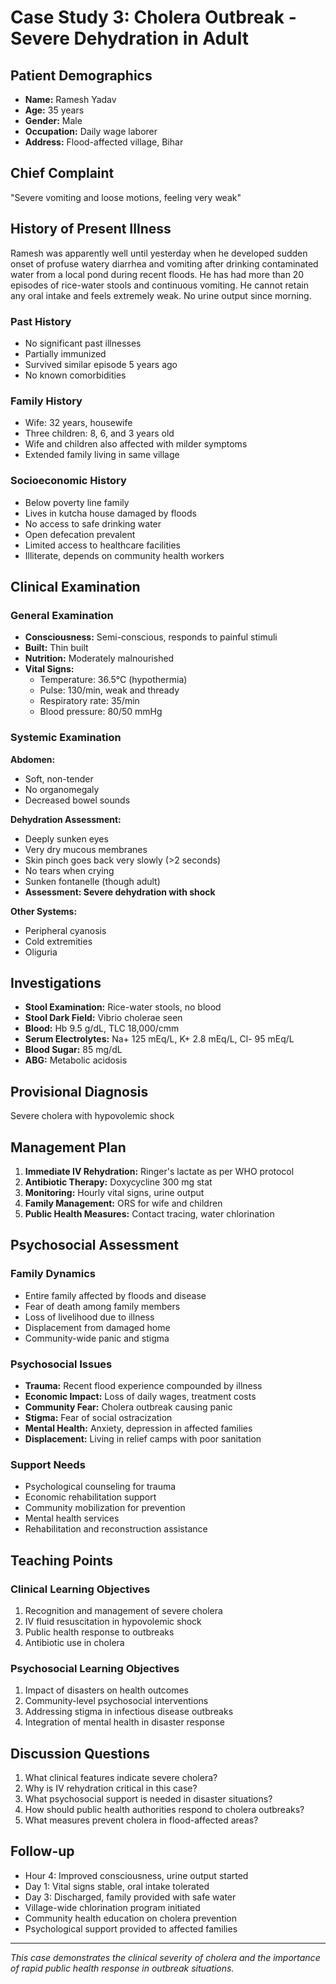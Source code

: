 # Case Study 3: Cholera Outbreak - Severe Dehydration in Adult

## Patient Demographics
- **Name:** Ramesh Yadav
- **Age:** 35 years
- **Gender:** Male
- **Occupation:** Daily wage laborer
- **Address:** Flood-affected village, Bihar

## Chief Complaint
"Severe vomiting and loose motions, feeling very weak"

## History of Present Illness
Ramesh was apparently well until yesterday when he developed sudden onset of profuse watery diarrhea and vomiting after drinking contaminated water from a local pond during recent floods. He has had more than 20 episodes of rice-water stools and continuous vomiting. He cannot retain any oral intake and feels extremely weak. No urine output since morning.

### Past History
- No significant past illnesses
- Partially immunized
- Survived similar episode 5 years ago
- No known comorbidities

### Family History
- Wife: 32 years, housewife
- Three children: 8, 6, and 3 years old
- Wife and children also affected with milder symptoms
- Extended family living in same village

### Socioeconomic History
- Below poverty line family
- Lives in kutcha house damaged by floods
- No access to safe drinking water
- Open defecation prevalent
- Limited access to healthcare facilities
- Illiterate, depends on community health workers

## Clinical Examination

### General Examination
- **Consciousness:** Semi-conscious, responds to painful stimuli
- **Built:** Thin built
- **Nutrition:** Moderately malnourished
- **Vital Signs:**
  - Temperature: 36.5°C (hypothermia)
  - Pulse: 130/min, weak and thready
  - Respiratory rate: 35/min
  - Blood pressure: 80/50 mmHg

### Systemic Examination
**Abdomen:**
- Soft, non-tender
- No organomegaly
- Decreased bowel sounds

**Dehydration Assessment:**
- Deeply sunken eyes
- Very dry mucous membranes
- Skin pinch goes back very slowly (>2 seconds)
- No tears when crying
- Sunken fontanelle (though adult)
- **Assessment: Severe dehydration with shock**

**Other Systems:**
- Peripheral cyanosis
- Cold extremities
- Oliguria

## Investigations
- **Stool Examination:** Rice-water stools, no blood
- **Stool Dark Field:** Vibrio cholerae seen
- **Blood:** Hb 9.5 g/dL, TLC 18,000/cmm
- **Serum Electrolytes:** Na+ 125 mEq/L, K+ 2.8 mEq/L, Cl- 95 mEq/L
- **Blood Sugar:** 85 mg/dL
- **ABG:** Metabolic acidosis

## Provisional Diagnosis
Severe cholera with hypovolemic shock

## Management Plan
1. **Immediate IV Rehydration:** Ringer's lactate as per WHO protocol
2. **Antibiotic Therapy:** Doxycycline 300 mg stat
3. **Monitoring:** Hourly vital signs, urine output
4. **Family Management:** ORS for wife and children
5. **Public Health Measures:** Contact tracing, water chlorination

## Psychosocial Assessment

### Family Dynamics
- Entire family affected by floods and disease
- Fear of death among family members
- Loss of livelihood due to illness
- Displacement from damaged home
- Community-wide panic and stigma

### Psychosocial Issues
- **Trauma:** Recent flood experience compounded by illness
- **Economic Impact:** Loss of daily wages, treatment costs
- **Community Fear:** Cholera outbreak causing panic
- **Stigma:** Fear of social ostracization
- **Mental Health:** Anxiety, depression in affected families
- **Displacement:** Living in relief camps with poor sanitation

### Support Needs
- Psychological counseling for trauma
- Economic rehabilitation support
- Community mobilization for prevention
- Mental health services
- Rehabilitation and reconstruction assistance

## Teaching Points

### Clinical Learning Objectives
1. Recognition and management of severe cholera
2. IV fluid resuscitation in hypovolemic shock
3. Public health response to outbreaks
4. Antibiotic use in cholera

### Psychosocial Learning Objectives
1. Impact of disasters on health outcomes
2. Community-level psychosocial interventions
3. Addressing stigma in infectious disease outbreaks
4. Integration of mental health in disaster response

## Discussion Questions
1. What clinical features indicate severe cholera?
2. Why is IV rehydration critical in this case?
3. What psychosocial support is needed in disaster situations?
4. How should public health authorities respond to cholera outbreaks?
5. What measures prevent cholera in flood-affected areas?

## Follow-up
- Hour 4: Improved consciousness, urine output started
- Day 1: Vital signs stable, oral intake tolerated
- Day 3: Discharged, family provided with safe water
- Village-wide chlorination program initiated
- Community health education on cholera prevention
- Psychological support provided to affected families

---

*This case demonstrates the clinical severity of cholera and the importance of rapid public health response in outbreak situations.*
